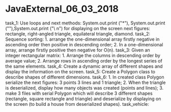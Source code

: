# JavaExternal_06_03_2018

task_1: Use loops and next methods: System.out.print ("*"), System.out.print (""),System.out.print ("\ n") for displaying on the screen next figures: rectangle, right-angled triangle, equilateral triangle, diamond.
task_2: Sequence sorting: 1. arrange the one-dimensional array firstly negative in ascending order then positive in descending order; 2. In a one-dimensional array, arrange firstly positive then negative for O(n).
task_3: Given an integer rectangular matrix: 1. Arrange the columns in descending order by average value; 2. Arrange rows in ascending order by the longest series of the same elements.
task_4: Create a dynamic array of different shapes and display the information on the screen.
task_5: Create a Polygon class to describe shapes of different dimensions.
task_6: 1. In created class Polygon serialize the next figures: 3 points 3 lines and 1 triangle; 2. When the triangle is deserialized, display how many objects was created (points and lines); 3. make 3 files with serial Polygon which will describe 3 different shapes (rectangle, square rectangle and triangle) and deserialize by displaying on the screen (to build a house from deserialized shapes).
task_vehicle: 
